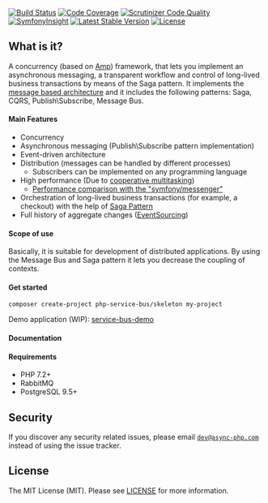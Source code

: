 [![Build Status](https://travis-ci.org/php-service-bus/service-bus.svg?branch=v3.0)](https://travis-ci.org/php-service-bus/service-bus)
[![Code Coverage](https://scrutinizer-ci.com/g/php-service-bus/service-bus/badges/coverage.png?b=v3.0)](https://scrutinizer-ci.com/g/php-service-bus/service-bus/?branch=v3.0)
[![Scrutinizer Code Quality](https://scrutinizer-ci.com/g/php-service-bus/service-bus/badges/quality-score.png?b=v3.0)](https://scrutinizer-ci.com/g/php-service-bus/service-bus/?branch=v3.0)
[![SymfonyInsight](https://insight.symfony.com/projects/4c7edc8a-3dfc-432e-9749-35ecdfc927bb/mini.svg)](https://insight.symfony.com/projects/4c7edc8a-3dfc-432e-9749-35ecdfc927bb)
[![Latest Stable Version](https://poser.pugx.org/php-service-bus/service-bus/v/stable)](https://packagist.org/packages/php-service-bus/service-bus)
[![License](https://poser.pugx.org/php-service-bus/service-bus/license)](https://packagist.org/packages/php-service-bus/service-bus)

## What is it?
A concurrency (based on [Amp](https://github.com/amphp)) framework, that lets you implement an asynchronous messaging, a transparent workflow and control of long-lived business transactions by means of the Saga pattern. It implements the [message based architecture](https://www.enterpriseintegrationpatterns.com/patterns/messaging/Messaging.html) and it includes the following patterns: Saga, CQRS, Publish\Subscribe, Message Bus.

#### Main Features
 - Concurrency
 - Asynchronous messaging (Publish\Subscribe pattern implementation)
 - Event-driven architecture
 - Distribution (messages can be handled by different processes)
   - Subscribers can be implemented on any programming language
 - High performance (Due to [cooperative multitasking](https://nikic.github.io/2012/12/22/Cooperative-multitasking-using-coroutines-in-PHP.html))
   - [Performance comparison with the "symfony/messenger"](https://github.com/php-service-bus/performance-comparison)
 - Orchestration of long-lived business transactions (for example, a checkout) with the help of [Saga Pattern](https://github.com/php-service-bus/service-bus/blob/master/doc/sagas.md)
 - Full history of aggregate changes ([EventSourcing](https://github.com/php-service-bus/service-bus/blob/master/doc/en_event_sourcing.md))

#### Scope of use
Basically, it is suitable for development of distributed applications. By using the Message Bus and Saga pattern it lets you decrease the coupling of contexts.

#### Get started
```
composer create-project php-service-bus/skeleton my-project
```
Demo application (WIP): [service-bus-demo](https://github.com/php-service-bus/demo)

#### Documentation


#### Requirements
  - PHP 7.2+
  - RabbitMQ
  - PostgreSQL 9.5+

## Security

If you discover any security related issues, please email [`dev@async-php.com`](mailto:dev@async-php.com) instead of using the issue tracker.

## License

The MIT License (MIT). Please see [LICENSE](LICENSE.md) for more information.
